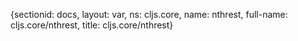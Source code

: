 {sectionid: docs, layout: var, ns: cljs.core, name: nthrest, full-name: cljs.core/nthrest,
  title: cljs.core/nthrest}
